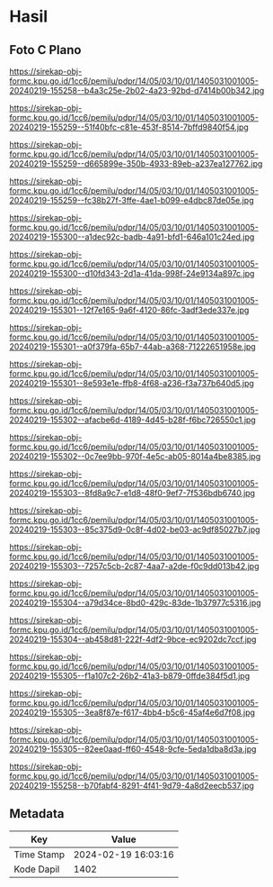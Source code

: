 # Hasil

## Foto C Plano

https://sirekap-obj-formc.kpu.go.id/1cc6/pemilu/pdpr/14/05/03/10/01/1405031001005-20240219-155258--b4a3c25e-2b02-4a23-92bd-d7414b00b342.jpg

https://sirekap-obj-formc.kpu.go.id/1cc6/pemilu/pdpr/14/05/03/10/01/1405031001005-20240219-155259--51f40bfc-c81e-453f-8514-7bffd9840f54.jpg

https://sirekap-obj-formc.kpu.go.id/1cc6/pemilu/pdpr/14/05/03/10/01/1405031001005-20240219-155259--d665899e-350b-4933-89eb-a237ea127762.jpg

https://sirekap-obj-formc.kpu.go.id/1cc6/pemilu/pdpr/14/05/03/10/01/1405031001005-20240219-155259--fc38b27f-3ffe-4ae1-b099-e4dbc87de05e.jpg

https://sirekap-obj-formc.kpu.go.id/1cc6/pemilu/pdpr/14/05/03/10/01/1405031001005-20240219-155300--a1dec92c-badb-4a91-bfd1-646a101c24ed.jpg

https://sirekap-obj-formc.kpu.go.id/1cc6/pemilu/pdpr/14/05/03/10/01/1405031001005-20240219-155300--d10fd343-2d1a-41da-998f-24e9134a897c.jpg

https://sirekap-obj-formc.kpu.go.id/1cc6/pemilu/pdpr/14/05/03/10/01/1405031001005-20240219-155301--12f7e165-9a6f-4120-86fc-3adf3ede337e.jpg

https://sirekap-obj-formc.kpu.go.id/1cc6/pemilu/pdpr/14/05/03/10/01/1405031001005-20240219-155301--a0f379fa-65b7-44ab-a368-71222651958e.jpg

https://sirekap-obj-formc.kpu.go.id/1cc6/pemilu/pdpr/14/05/03/10/01/1405031001005-20240219-155301--8e593e1e-ffb8-4f68-a236-f3a737b640d5.jpg

https://sirekap-obj-formc.kpu.go.id/1cc6/pemilu/pdpr/14/05/03/10/01/1405031001005-20240219-155302--afacbe6d-4189-4d45-b28f-f6bc726550c1.jpg

https://sirekap-obj-formc.kpu.go.id/1cc6/pemilu/pdpr/14/05/03/10/01/1405031001005-20240219-155302--0c7ee9bb-970f-4e5c-ab05-8014a4be8385.jpg

https://sirekap-obj-formc.kpu.go.id/1cc6/pemilu/pdpr/14/05/03/10/01/1405031001005-20240219-155303--8fd8a9c7-e1d8-48f0-9ef7-7f536bdb6740.jpg

https://sirekap-obj-formc.kpu.go.id/1cc6/pemilu/pdpr/14/05/03/10/01/1405031001005-20240219-155303--85c375d9-0c8f-4d02-be03-ac9df85027b7.jpg

https://sirekap-obj-formc.kpu.go.id/1cc6/pemilu/pdpr/14/05/03/10/01/1405031001005-20240219-155303--7257c5cb-2c87-4aa7-a2de-f0c9dd013b42.jpg

https://sirekap-obj-formc.kpu.go.id/1cc6/pemilu/pdpr/14/05/03/10/01/1405031001005-20240219-155304--a79d34ce-8bd0-429c-83de-1b37977c5316.jpg

https://sirekap-obj-formc.kpu.go.id/1cc6/pemilu/pdpr/14/05/03/10/01/1405031001005-20240219-155304--ab458d81-222f-4df2-9bce-ec9202dc7ccf.jpg

https://sirekap-obj-formc.kpu.go.id/1cc6/pemilu/pdpr/14/05/03/10/01/1405031001005-20240219-155305--f1a107c2-26b2-41a3-b879-0ffde384f5d1.jpg

https://sirekap-obj-formc.kpu.go.id/1cc6/pemilu/pdpr/14/05/03/10/01/1405031001005-20240219-155305--3ea8f87e-f617-4bb4-b5c6-45af4e6d7f08.jpg

https://sirekap-obj-formc.kpu.go.id/1cc6/pemilu/pdpr/14/05/03/10/01/1405031001005-20240219-155305--82ee0aad-ff60-4548-9cfe-5eda1dba8d3a.jpg

https://sirekap-obj-formc.kpu.go.id/1cc6/pemilu/pdpr/14/05/03/10/01/1405031001005-20240219-155258--b70fabf4-8291-4f41-9d79-4a8d2eecb537.jpg


## Metadata

| Key        | Value               |
| ---------- | ------------------- |
| Time Stamp | 2024-02-19 16:03:16 |
| Kode Dapil | 1402                |



